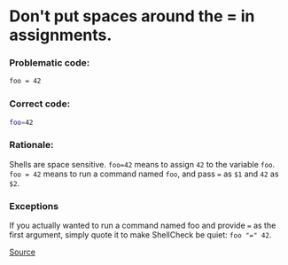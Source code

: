 # Don't put spaces around the = in assignments.

### Problematic code:

```sh
foo = 42
```

### Correct code:

```sh
foo=42
```

### Rationale:

Shells are space sensitive. `foo=42` means to assign `42` to the variable `foo`. `foo = 42` means to run a command named `foo`, and pass `=` as `$1` and `42` as `$2`.

### Exceptions

If you actually wanted to run a command named foo and provide `=` as the first argument, simply quote it to make ShellCheck be quiet: `foo "=" 42`.

[Source](https://github.com/koalaman/shellcheck/wiki/SC1068)

